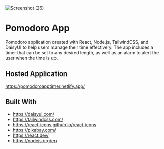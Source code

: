 ![Screenshot (26)](https://user-images.githubusercontent.com/96400968/226502091-db560677-2fd7-4cfc-9334-7ca486b12c90.png)

# Pomodoro App

Pomodoro application created with React, Node.js, TailwindCSS, and DaisyUI to help users manage their time effectively.
The app includes a timer that can be set to any desired length, as well as an alarm to alert the user when the time is up.

## Hosted Application
https://pomodoroapptimer.netlify.app/

## Built With
- https://daisyui.com/
- https://tailwindcss.com/
- https://react-icons.github.io/react-icons
- https://pixabay.com/
- https://react.dev/
- https://nodejs.org/en
